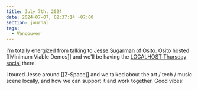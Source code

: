 ```yaml
---
title: July 7th, 2024
date: 2024-07-07, 02:37:14 -07:00
section: journal
tags:
  - Vancouver
---
```

I'm totally energized from talking to [Jesse Sugarman of Osito](https://www.osito.ca/). Osito hosted [[Minimum Viable Demos]] and we'll be having the [LOCALHOST Thursday social](https://lu.ma/b9p075ag) there.

I toured Jesse around [[Z-Space]] and we talked about the art / tech / music scene locally, and how we can support it and work together. Good vibes!